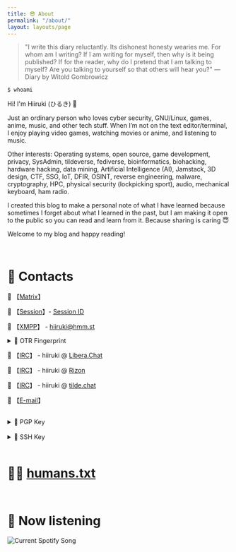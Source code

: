 ```yaml
---
title: 😎 About
permalink: "/about/"
layout: layouts/page
---
```


> "I write this diary reluctantly. Its dishonest honesty wearies me. For whom am I writing? If I am writing for myself, then why is it being published? If for the reader, why do I pretend that I am talking to myself? Are you talking to yourself so that others will hear you?"
> ― Diary by Witold Gombrowicz<br>

`$ whoami`

Hi! I'm Hiiruki (ひるき) 👋

Just an ordinary person who loves cyber security, GNU/Linux, games, anime, music, and other tech stuff.
When I’m not on the text editor/terminal, I enjoy playing video games, watching movies or anime, and listening to music.

Other interests:
Operating systems, open source, game development, privacy, SysAdmin, tildeverse, fediverse, bioinformatics, biohacking, hardware hacking, data mining, Artificial Intelligence (AI), Jamstack, 3D design, CTF, SSG, IoT, DFIR, OSINT, reverse engineering, malware, cryptography, HPC, physical security (lockpicking sport), audio, mechanical keyboard, ham radio.

I created this blog to make a personal note of what I have learned because sometimes I forget about what I learned in the past, but I am making it open to the public so you can read and learn from it. Because sharing is caring 😇

Welcome to my blog and happy reading!

<br>

# 📇 Contacts

💬 【[Matrix](https://matrix.to/#/@hiiruki:matrix.org)】

💬 【[Session](https://getsession.org/)】- [Session ID](/session.txt)

💬 【[XMPP](https://en.wikipedia.org/wiki/XMPP)】 - [hiiruki@hmm.st](xmpp:hiiruki@hmm.st) 
<details>
<summary> 🔑 OTR Fingerprint </summary>

`147B3144 705DADC6 E30F10D4 58EE07ED C9BFE1A6`

</details>

📡 【[IRC](https://en.wikipedia.org/wiki/Internet_Relay_Chat)】 - hiiruki @ [Libera.Chat](https://libera.chat/)

📡 【[IRC](https://en.wikipedia.org/wiki/Internet_Relay_Chat)】 - hiiruki @ [Rizon](https://www.rizon.net/)

📡 【[IRC](https://en.wikipedia.org/wiki/Internet_Relay_Chat)】 - hiiruki @ [tilde.chat](https://tilde.chat/)

📧 【[E-mail](mailto&#58;h%69&#64;h&#105;&#105;ru&#107;&#105;&#46;&#100;ev)】

<br>

<details>
<summary> 🔑 PGP Key </summary>

```shell
curl -sL https://hiiruki.dev/pgp | gpg --import

# Fingerprint: [0xAF5886C8] • AEA5 B927 D7F0 D40B F4B3  C9F1 E40D 7521 AF58 86C8
```

【[Download](/hiiruki.asc) | [View](/pgp.txt)】
</details>

<br>

<details>
<summary> 🔑 SSH Key </summary>

```shell
curl -sL https://hiiruki.dev/ssh | tee -a ~/.ssh/authorized_keys

# Fingerprint: SHA256:uxJNkKzML7tBYwYdjzviimi/Nw4Nd8ghFpl2MOrYLnw
```

【[Download](/ssh_hiiruki.pub) | [View](/ssh_key.txt)】
</details>

<br>

# 👨‍💻 [humans.txt](/humans.txt)
<br>

# 🎵 Now listening
<p>
<img src="https://spotify-hiiruki.vercel.app/api?theme=dark&scan=true" align="center" alt="Current Spotify Song">
</p>

<br>

<!---
# 👨‍💻 Doing something
<p>
  <img src="https://lanyard-profile-readme.vercel.app/api/529270835341426708?hideTimestamp=false&hideDiscrim=true&idleMessage=Just%20chillin'%20at%20the%20moment..." align="center" alt="Discord Presence">
</p>
--->